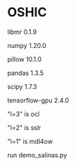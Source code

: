 # OSHIC
libmr 0.1.9

numpy 1.20.0

pillow 10.1.0

pandas 1.3.5

scipy 1.7.3

tensorflow-gpu 2.4.0

"l=3" is ocl

"l=2" is sslr

"l=1" is mdl4ow

run demo_salinas.py
